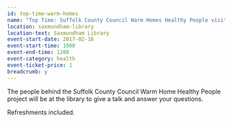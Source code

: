 ```yaml
---
id: top-time-warm-homes
name: "Top Time: Suffolk County Council Warm Homes Healthy People visit"
location: saxmundham-library
location-text: Saxmundham Library
event-start-date: 2017-02-16
event-start-time: 1000
event-end-time: 1200
event-category: health
event-ticket-price: 1
breadcrumb: y
---
```


The people behind the Suffolk County Council Warm Home Healthy People project will be at the library to give a talk and answer your questions.

Refreshments included.
